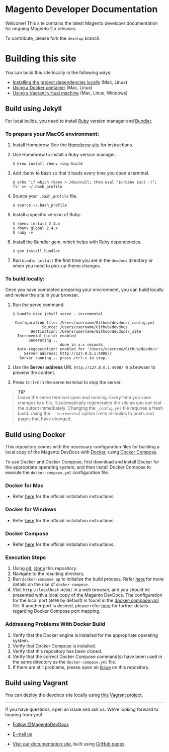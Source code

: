 # Magento Developer Documentation

Welcome! This site contains the latest Magento developer documentation for ongoing Magento 2.x releases.

To contribute, please fork the `develop` branch.

# Building this site

You can build this site locally in the following ways:

- [Installing the project dependencies locally](#build-using-jekyll) (Mac, Linux)
- [Using a Docker container](#build-using-docker) (Mac, Linux)
- [Using a Vagrant virtual machine](#build-using-vagrant) (Mac, Linux, Windows)

## Build using Jekyll

For local builds, you need to install [Ruby](https://www.ruby-lang.org) version manager and [Bundler](http://bundler.io/).

### To prepare your MacOS environment:
1. Install Homebrew. See the [Homebrew site](https://brew.sh) for instructions.
1. Use Homebrew to install a Ruby version manager.

   ```
   $ brew install rbenv ruby-build
   ```

1. Add rbenv to bash so that it loads every time you open a terminal.

   ```
   $ echo 'if which rbenv > /dev/null; then eval "$(rbenv init -)"; fi' >> ~/.bash_profile
   ```

1. Source your `.bash_profile` file.

   ```
   $ source ~/.bash_profile
   ```

1. Install a specific version of Ruby.

   ```
   $ rbenv install 2.4.x
   $ rbenv global 2.4.x
   $ ruby -v
   ```

1. Install the Bundler gem, which helps with Ruby dependencies.

   ```
   $ gem install bundler
   ```

1. Run `bundle install` the first time you are in the `devdocs` directory or when you need to pick up theme changes.

### To build locally:
Once you have completed preparing your environment, you can build locally and review the site in your browser.

1. Run the serve command.

   ```
   $ bundle exec jekyll serve --incremental

    Configuration file: /Users/username/Github/devdocs/_config.yml
                Source: /Users/username/Github/devdocs
           Destination: /Users/username/Github/devdocs/_site
     Incremental build: enabled
          Generating...
                        done in x.x seconds.
     Auto-regeneration: enabled for '/Users/username/Github/devdocs'
        Server address: http://127.0.0.1:4000//
      Server running... press ctrl-c to stop.
   ```

1. Use the **Server address** URL `http://127.0.0.1:4000/` in a browser to preview the content.

1. Press `Ctrl+C` in the serve terminal to stop the server.

> ***TIP***  
> Leave the serve terminal open and running. Every time you save changes to a file, it automatically regenerates the site so you can test the output immediately. Changing the `_config.yml` file requires a fresh build. Using the `--incremental` option limits re-builds to posts and pages that have changed.

## Build using Docker
This repository comes with the necessary configuration files for building a local copy of the Magento DevDocs with [Docker](https://docs.docker.com/), using [Docker Compose](https://docs.docker.com/compose/overview/).

To use Docker and Docker Compose, first download and install Docker for the appropriate operating system, and then install Docker Compose to execute the `docker-compose.yml` configuration file.

### Docker for Mac
- Refer [here](https://docs.docker.com/docker-for-mac/install/) for the official installation instructions.

### Docker for Windows
- Refer [here](https://docs.docker.com/docker-for-windows/install/) for the official installation instructions.

### Docker Compose
- Refer [here](https://docs.docker.com/compose/install/) for the official installation instructions.

### Execution Steps
1. Using [git](https://git-scm.com/), [clone](https://help.github.com/articles/cloning-a-repository/) this repository.
2. Navigate to the resulting directory.
3. Run `docker-compose up` to initialize the build process. Refer [here](https://docs.docker.com/compose/gettingstarted/#step-build-and-run-your-app-with-compose) for more details on the use of `docker-compose`.
4. Visit `http://localhost:4000/` in a web browser, and you should be presented with a local copy of the Magento DevDocs. The configuration for the local port (`4000` by default) is found in the [docker-compose.yml](https://github.com/magento/devdocs/blob/develop/docker-compose.yml) file. If another port is desired, please refer [here](https://docs.docker.com/compose/compose-file/compose-file-v2/#ports) for further details regarding Docker Compose port mapping.

### Addressing Problems With Docker Build
1. Verify that the Docker engine is installed for the appropriate operating system.
2. Verify that Docker Compose is installed.
3. Verify that this repository has been cloned.
4. Verify that the correct Docker Compose command(s) have been used in the same directory as the `docker-compose.yml` file.
5. If there are still problems, please open an [Issue](https://help.github.com/articles/creating-an-issue/) on this repository.

## Build using Vagrant

You can deploy the devdocs site locally using [this Vagrant project](https://github.com/magento-devdocs/vagrant-for-magento-devdocs).

***

If you have questions, open an issue and ask us. We're looking forward to hearing from you!

*	<a href="https://twitter.com/MagentoDevDocs" class="twitter-follow-button" data-show-count="false">Follow @MagentoDevDocs</a>

*	<a href="mailto:DL-Magento-Doc-Feedback@magento.com">E-mail us</a>

*	<a href="http://devdocs.magento.com">Visit our documentation site</a>, built using [GitHub pages](https://pages.github.com/).
